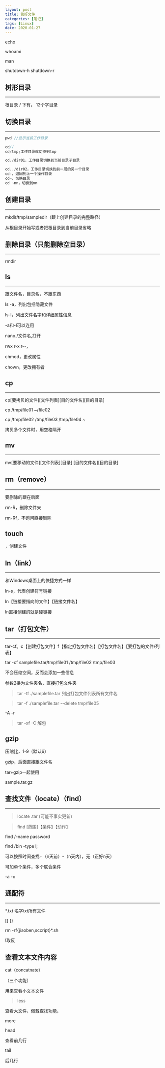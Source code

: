 ```yaml
---
layout: post
title: 管好文件
categories: [笔记]
tags: [Linux]
date: 2020-01-27
--- 
```


echo 

whoami

man

shutdown-h
shutdown-r

## 树形目录
***
根目录 / 下有，
12个字目录
## 切换目录
***
```cpp
pwd //显示当前工作目录

cd//
cd/tmp;工作目录就切换到tmp

cd./dir01，工作目录切换到当前目录子目录

cd../dir02，工作目录切换到前一层的另一个目录
cd-，退回到上一个操作目录
cd~，切换目录
cd ~nn，切换到nn
```

## 创建目录
***
mkdir/tmp/sampledir（跟上创建目录的完整路径）

从根目录开始写或者把根目录到当前目录省略

## 删除目录（只能删除空目录）
***
rmdir

## ls
***
跟文件名，目录名，不跟东西

ls -a，列出包括隐藏文件

ls-l，列出文件名字和详细属性信息

-a和-l可以连用

nano./文件名,打开

rwx r-x r--，

chmod，更改属性

chown，更改拥有者

## cp
***

cp[要拷贝的文件][文件列表][目的文件名][目的目录]

cp /tmp/file01 ~/file02

cp /tmp/file02 /tmp/file03 /tmp/file04 ~

拷贝多个文件时，用空格隔开

## mv
***
mv[要移动的文件][文件列表][目录]   [目的文件名][目的目录]


## rm（remove）
***
要删除的跟在后面

rm-R，删除文件夹

rm-Rf，不询问直接删除

## touch
，创建文件

## ln（link）
***
和Windows桌面上的快捷方式一样

ln-s，代表创建符号链接

ln【链接要指向的文件】【链接文件名】

ln直接创建的就是硬链接



## tar（打包文件）
***
tar-cf。c【创建打包文件】f【指定打包文件名】【打包文件名】【要打包的文件/列表】

tar -cf samplefile.tar/tmp/file01 /tmp/file02 /tmp/file03

不会压缩空间，反而会添加一些信息

参数2换为文件夹名，直接打包文件夹
>tar -tf ./samplefile.tar
列出打包文件列表所有文件名

>tar -f ./samplefile.tar --delete tmp/file05

-A -r

>tar -xf -C
解包

## gzip

压缩比，1-9（默认6）

gzip，后面直接跟文件名

tar+gzip一起使用

sample.tar.gz

## 查找文件（locate）（find）
***
>locate .tar
(可能不事实更新)

>find [范围]【条件】【动作】

find /-name password

find /bin -type l;

可以按照时间查找+（n天前）-（n天内），无（正好n天）

可加单个条件，多个联合条件

-a -o

## 通配符
***

*.txt 名字txt所有文件

[] {} 

rm -rf{jiaoben,sccript}*.sh 

!取反

## 查看文本文件内容

cat（concatnate）

（三个功能）

用来查看小文本文件


>less

查看大文件，佩戴查找功能，

more

head

查看前几行

tail

后几行










